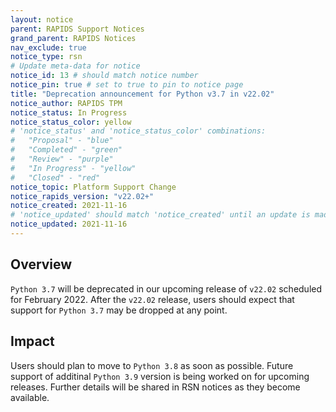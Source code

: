 ```yaml
---
layout: notice
parent: RAPIDS Support Notices
grand_parent: RAPIDS Notices
nav_exclude: true
notice_type: rsn
# Update meta-data for notice
notice_id: 13 # should match notice number
notice_pin: true # set to true to pin to notice page
title: "Deprecation announcement for Python v3.7 in v22.02"
notice_author: RAPIDS TPM
notice_status: In Progress
notice_status_color: yellow
# 'notice_status' and 'notice_status_color' combinations:
#   "Proposal" - "blue"
#   "Completed" - "green"
#   "Review" - "purple"
#   "In Progress" - "yellow"
#   "Closed" - "red"
notice_topic: Platform Support Change
notice_rapids_version: "v22.02+"
notice_created: 2021-11-16
# 'notice_updated' should match 'notice_created' until an update is made
notice_updated: 2021-11-16
---
```


## Overview

`Python 3.7` will be deprecated in our upcoming release of `v22.02`
scheduled for February 2022. After the `v22.02` release, users should expect 
that support for `Python 3.7` may be dropped at any point.

## Impact

Users should plan to move to `Python 3.8` as soon as possible. Future
support of additinal `Python 3.9` version is being worked on for upcoming
releases. Further details will be shared in RSN notices as they become
available.

